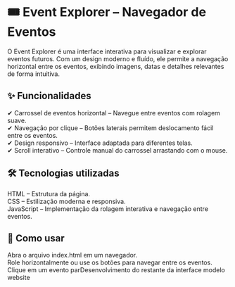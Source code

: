 # 🎟 Event Explorer – Navegador de Eventos
O Event Explorer é uma interface interativa para visualizar e explorar eventos futuros. Com um design moderno e fluído, ele permite a navegação horizontal entre os eventos, exibindo imagens, datas e detalhes relevantes de forma intuitiva.  

## ✨ Funcionalidades
✔ Carrossel de eventos horizontal – Navegue entre eventos com rolagem suave.  
✔ Navegação por clique – Botões laterais permitem deslocamento fácil entre os eventos.  
✔ Design responsivo – Interface adaptada para diferentes telas.  
✔ Scroll interativo – Controle manual do carrossel arrastando com o mouse.  

## 🛠 Tecnologias utilizadas
HTML – Estrutura da página.  
CSS – Estilização moderna e responsiva.  
JavaScript – Implementação da rolagem interativa e navegação entre eventos.  
## 🚀 Como usar
Abra o arquivo index.html em um navegador.  
Role horizontalmente ou use os botões para navegar entre os eventos.  
Clique em um evento parDesenvolvimento do restante da interface modelo website
